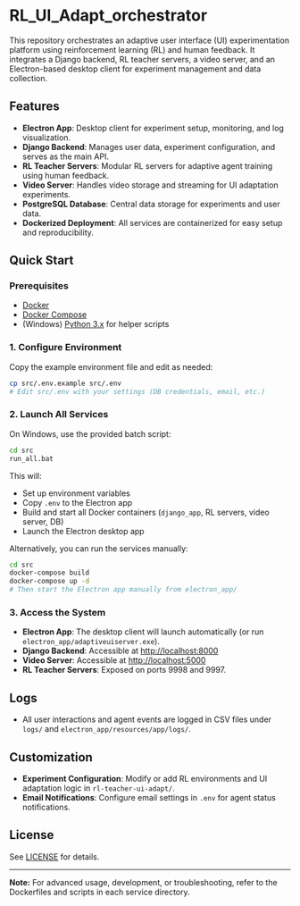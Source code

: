 # RL_UI_Adapt_orchestrator

This repository orchestrates an adaptive user interface (UI) experimentation platform using reinforcement learning (RL) and human feedback. It integrates a Django backend, RL teacher servers, a video server, and an Electron-based desktop client for experiment management and data collection.

## Features

- **Electron App**: Desktop client for experiment setup, monitoring, and log visualization.
- **Django Backend**: Manages user data, experiment configuration, and serves as the main API.
- **RL Teacher Servers**: Modular RL servers for adaptive agent training using human feedback.
- **Video Server**: Handles video storage and streaming for UI adaptation experiments.
- **PostgreSQL Database**: Central data storage for experiments and user data.
- **Dockerized Deployment**: All services are containerized for easy setup and reproducibility.

## Quick Start


### Prerequisites

- [Docker](https://www.docker.com/)
- [Docker Compose](https://docs.docker.com/compose/)
- (Windows) [Python 3.x](https://www.python.org/) for helper scripts

### 1. Configure Environment

Copy the example environment file and edit as needed:

```sh
cp src/.env.example src/.env
# Edit src/.env with your settings (DB credentials, email, etc.)
```

### 2. Launch All Services

On Windows, use the provided batch script:

```bat
cd src
run_all.bat
```

This will:
- Set up environment variables
- Copy `.env` to the Electron app
- Build and start all Docker containers (`django_app`, RL servers, video server, DB)
- Launch the Electron desktop app

Alternatively, you can run the services manually:

```sh
cd src
docker-compose build
docker-compose up -d
# Then start the Electron app manually from electron_app/
```

### 3. Access the System

- **Electron App**: The desktop client will launch automatically (or run `electron_app/adaptiveuiserver.exe`).
- **Django Backend**: Accessible at [http://localhost:8000](http://localhost:8000)
- **Video Server**: Accessible at [http://localhost:5000](http://localhost:5000)
- **RL Teacher Servers**: Exposed on ports 9998 and 9997.

## Logs

- All user interactions and agent events are logged in CSV files under `logs/` and `electron_app/resources/app/logs/`.

## Customization

- **Experiment Configuration**: Modify or add RL environments and UI adaptation logic in `rl-teacher-ui-adapt/`.
- **Email Notifications**: Configure email settings in `.env` for agent status notifications.

## License

See [LICENSE](LICENSE) for details.

---

**Note:** For advanced usage, development, or troubleshooting, refer to the Dockerfiles and scripts in each service directory.